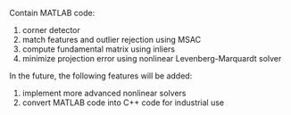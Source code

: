 Contain MATLAB code:
  1. corner detector
  2. match features and outlier rejection using MSAC
  3. compute fundamental matrix using inliers
  4. minimize projection error using nonlinear Levenberg-Marquardt solver

In the future, the following features will be added:
  1. implement more advanced nonlinear solvers
  2. convert MATLAB code into C++ code for industrial use

